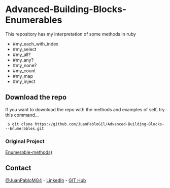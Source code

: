 # Advanced-Building-Blocks-Enumerables
This repository has my interpretation of some methods in ruby

- #my_each_with_index 
- #my_select
- #my_all?
- #my_any?
- #my_none?
- #my_count
- #my_map
- #my_inject

## Download the repo 
If you want to download the repo with the methods and examples of self, try this command...

     $ git clone https://github.com/JuanPabloGil/Advanced-Building-Blocks---Enumerables.git

### Original Project
[Enumerable-methods)](https://www.theodinproject.com/courses/ruby-programming/lessons/advanced-building-blocks#project-2-enumerable-methods)

<!-- CONTACT -->
## Contact
  [@JuanPabloMG4](https://twitter.com/JuanPabloMG4) - 
  [LinkedIn](https://www.linkedin.com/in/juan-pablo-gil-1321a515a/) - 
  [GIT Hub](https://github.com/JuanPabloGil)

 
